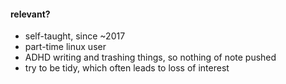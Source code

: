 #### relevant?
* self-taught, since ~2017
* part-time linux user
* ADHD writing and trashing things, so nothing of note pushed
* try to be tidy, which often leads to loss of interest
